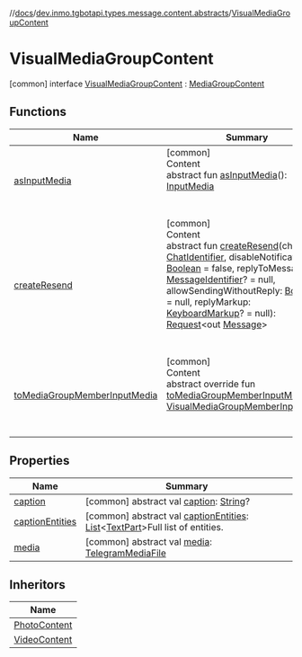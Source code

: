 //[docs](../../../index.md)/[dev.inmo.tgbotapi.types.message.content.abstracts](../index.md)/[VisualMediaGroupContent](index.md)



# VisualMediaGroupContent  
 [common] interface [VisualMediaGroupContent](index.md) : [MediaGroupContent](../-media-group-content/index.md)   


## Functions  
  
|  Name |  Summary | 
|---|---|
| <a name="dev.inmo.tgbotapi.types.message.content.abstracts/MediaContent/asInputMedia/#/PointingToDeclaration/"></a>[asInputMedia](../-media-content/as-input-media.md)| <a name="dev.inmo.tgbotapi.types.message.content.abstracts/MediaContent/asInputMedia/#/PointingToDeclaration/"></a>[common]  <br>Content  <br>abstract fun [asInputMedia](../-media-content/as-input-media.md)(): [InputMedia](../../dev.inmo.tgbotapi.types.InputMedia/-input-media/index.md)  <br><br><br>|
| <a name="dev.inmo.tgbotapi.types.message.content.abstracts/ResendableContent/createResend/#dev.inmo.tgbotapi.types.ChatIdentifier#kotlin.Boolean#kotlin.Long?#kotlin.Boolean?#dev.inmo.tgbotapi.types.buttons.KeyboardMarkup?/PointingToDeclaration/"></a>[createResend](../-resendable-content/create-resend.md)| <a name="dev.inmo.tgbotapi.types.message.content.abstracts/ResendableContent/createResend/#dev.inmo.tgbotapi.types.ChatIdentifier#kotlin.Boolean#kotlin.Long?#kotlin.Boolean?#dev.inmo.tgbotapi.types.buttons.KeyboardMarkup?/PointingToDeclaration/"></a>[common]  <br>Content  <br>abstract fun [createResend](../-resendable-content/create-resend.md)(chatId: [ChatIdentifier](../../dev.inmo.tgbotapi.types/-chat-identifier/index.md), disableNotification: [Boolean](https://kotlinlang.org/api/latest/jvm/stdlib/kotlin/-boolean/index.html) = false, replyToMessageId: [MessageIdentifier](../../dev.inmo.tgbotapi.types/index.md#%5Bdev.inmo.tgbotapi.types%2FMessageIdentifier%2F%2F%2FPointingToDeclaration%2F%5D%2FClasslikes%2F625018081)? = null, allowSendingWithoutReply: [Boolean](https://kotlinlang.org/api/latest/jvm/stdlib/kotlin/-boolean/index.html)? = null, replyMarkup: [KeyboardMarkup](../../dev.inmo.tgbotapi.types.buttons/-keyboard-markup/index.md)? = null): [Request](../../dev.inmo.tgbotapi.requests.abstracts/-request/index.md)<out [Message](../../dev.inmo.tgbotapi.types.message.abstracts/-message/index.md)>  <br><br><br>|
| <a name="dev.inmo.tgbotapi.types.message.content.abstracts/VisualMediaGroupContent/toMediaGroupMemberInputMedia/#/PointingToDeclaration/"></a>[toMediaGroupMemberInputMedia](to-media-group-member-input-media.md)| <a name="dev.inmo.tgbotapi.types.message.content.abstracts/VisualMediaGroupContent/toMediaGroupMemberInputMedia/#/PointingToDeclaration/"></a>[common]  <br>Content  <br>abstract override fun [toMediaGroupMemberInputMedia](to-media-group-member-input-media.md)(): [VisualMediaGroupMemberInputMedia](../../dev.inmo.tgbotapi.types.InputMedia/-visual-media-group-member-input-media/index.md)  <br><br><br>|


## Properties  
  
|  Name |  Summary | 
|---|---|
| <a name="dev.inmo.tgbotapi.types.message.content.abstracts/VisualMediaGroupContent/caption/#/PointingToDeclaration/"></a>[caption](index.md#%5Bdev.inmo.tgbotapi.types.message.content.abstracts%2FVisualMediaGroupContent%2Fcaption%2F%23%2FPointingToDeclaration%2F%5D%2FProperties%2F625018081)| <a name="dev.inmo.tgbotapi.types.message.content.abstracts/VisualMediaGroupContent/caption/#/PointingToDeclaration/"></a> [common] abstract val [caption](index.md#%5Bdev.inmo.tgbotapi.types.message.content.abstracts%2FVisualMediaGroupContent%2Fcaption%2F%23%2FPointingToDeclaration%2F%5D%2FProperties%2F625018081): [String](https://kotlinlang.org/api/latest/jvm/stdlib/kotlin/-string/index.html)?   <br>|
| <a name="dev.inmo.tgbotapi.types.message.content.abstracts/VisualMediaGroupContent/captionEntities/#/PointingToDeclaration/"></a>[captionEntities](index.md#%5Bdev.inmo.tgbotapi.types.message.content.abstracts%2FVisualMediaGroupContent%2FcaptionEntities%2F%23%2FPointingToDeclaration%2F%5D%2FProperties%2F625018081)| <a name="dev.inmo.tgbotapi.types.message.content.abstracts/VisualMediaGroupContent/captionEntities/#/PointingToDeclaration/"></a> [common] abstract val [captionEntities](index.md#%5Bdev.inmo.tgbotapi.types.message.content.abstracts%2FVisualMediaGroupContent%2FcaptionEntities%2F%23%2FPointingToDeclaration%2F%5D%2FProperties%2F625018081): [List](https://kotlinlang.org/api/latest/jvm/stdlib/kotlin.collections/-list/index.html)<[TextPart](../../dev.inmo.tgbotapi.CommonAbstracts/-text-part/index.md)>Full list of entities.   <br>|
| <a name="dev.inmo.tgbotapi.types.message.content.abstracts/VisualMediaGroupContent/media/#/PointingToDeclaration/"></a>[media](index.md#%5Bdev.inmo.tgbotapi.types.message.content.abstracts%2FVisualMediaGroupContent%2Fmedia%2F%23%2FPointingToDeclaration%2F%5D%2FProperties%2F625018081)| <a name="dev.inmo.tgbotapi.types.message.content.abstracts/VisualMediaGroupContent/media/#/PointingToDeclaration/"></a> [common] abstract val [media](index.md#%5Bdev.inmo.tgbotapi.types.message.content.abstracts%2FVisualMediaGroupContent%2Fmedia%2F%23%2FPointingToDeclaration%2F%5D%2FProperties%2F625018081): [TelegramMediaFile](../../dev.inmo.tgbotapi.types.files.abstracts/-telegram-media-file/index.md)   <br>|


## Inheritors  
  
|  Name | 
|---|
| <a name="dev.inmo.tgbotapi.types.message.content.media/PhotoContent///PointingToDeclaration/"></a>[PhotoContent](../../dev.inmo.tgbotapi.types.message.content.media/-photo-content/index.md)|
| <a name="dev.inmo.tgbotapi.types.message.content.media/VideoContent///PointingToDeclaration/"></a>[VideoContent](../../dev.inmo.tgbotapi.types.message.content.media/-video-content/index.md)|

